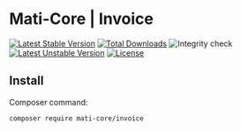 # Mati-Core  | Invoice

[![Latest Stable Version](https://poser.pugx.org/mati-core/invoice/v)](//packagist.org/packages/mati-core/invoice)
[![Total Downloads](https://poser.pugx.org/mati-core/invoice/downloads)](//packagist.org/packages/mati-core/invoice)
![Integrity check](https://github.com/mati-core/invoice/workflows/Integrity%20check/badge.svg)
[![Latest Unstable Version](https://poser.pugx.org/mati-core/invoice/v/unstable)](//packagist.org/packages/mati-core/invoice)
[![License](https://poser.pugx.org/mati-core/invoice/license)](//packagist.org/packages/mati-core/invoice)

Install
-------

Composer command:
```bash
composer require mati-core/invoice
```